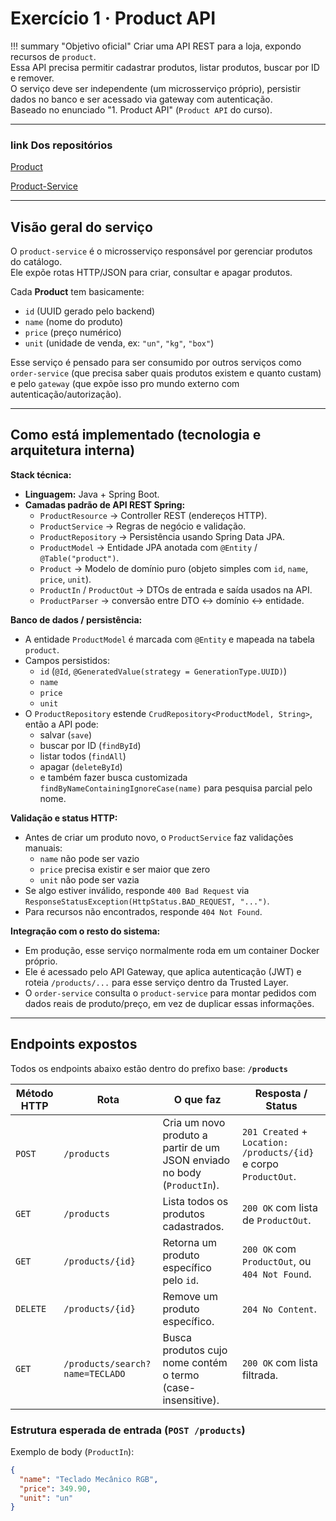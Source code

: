 # Exercício 1 · Product API

!!! summary "Objetivo oficial"
    Criar uma API REST para a loja, expondo recursos de `product`.  
    Essa API precisa permitir cadastrar produtos, listar produtos, buscar por ID e remover.  
    O serviço deve ser independente (um microsserviço próprio), persistir dados no banco e ser acessado via gateway com autenticação.  
    Baseado no enunciado "1. Product API" (`Product API` do curso).

---
### link Dos repositórios

[Product](https://github.com/giovannyjvr/pma.25.2-product-) 

[Product-Service](https://github.com/giovannyjvr/pma.25.2-product-service)

--- 

## Visão geral do serviço

O `product-service` é o microsserviço responsável por gerenciar produtos do catálogo.  
Ele expõe rotas HTTP/JSON para criar, consultar e apagar produtos.

Cada **Product** tem basicamente:
- `id` (UUID gerado pelo backend)
- `name` (nome do produto)
- `price` (preço numérico)
- `unit` (unidade de venda, ex: `"un"`, `"kg"`, `"box"`)

Esse serviço é pensado para ser consumido por outros serviços como `order-service` (que precisa saber quais produtos existem e quanto custam) e pelo `gateway` (que expõe isso pro mundo externo com autenticação/autorização).

---

## Como está implementado (tecnologia e arquitetura interna)

**Stack técnica:**
- **Linguagem:** Java + Spring Boot.
- **Camadas padrão de API REST Spring:**
  - `ProductResource` → Controller REST (endereços HTTP).
  - `ProductService` → Regras de negócio e validação.
  - `ProductRepository` → Persistência usando Spring Data JPA.
  - `ProductModel` → Entidade JPA anotada com `@Entity` / `@Table("product")`.
  - `Product` → Modelo de domínio puro (objeto simples com `id`, `name`, `price`, `unit`).
  - `ProductIn` / `ProductOut` → DTOs de entrada e saída usados na API.
  - `ProductParser` → conversão entre DTO ↔ domínio ↔ entidade.

**Banco de dados / persistência:**
- A entidade `ProductModel` é marcada com `@Entity` e mapeada na tabela `product`.
- Campos persistidos:
  - `id` (`@Id`, `@GeneratedValue(strategy = GenerationType.UUID)`)
  - `name`
  - `price`
  - `unit`
- O `ProductRepository` estende `CrudRepository<ProductModel, String>`, então a API pode:
  - salvar (`save`)
  - buscar por ID (`findById`)
  - listar todos (`findAll`)
  - apagar (`deleteById`)
  - e também fazer busca customizada `findByNameContainingIgnoreCase(name)` para pesquisa parcial pelo nome.

**Validação e status HTTP:**
- Antes de criar um produto novo, o `ProductService` faz validações manuais:
  - `name` não pode ser vazio
  - `price` precisa existir e ser maior que zero
  - `unit` não pode ser vazia
- Se algo estiver inválido, responde `400 Bad Request` via `ResponseStatusException(HttpStatus.BAD_REQUEST, "...")`.
- Para recursos não encontrados, responde `404 Not Found`.

**Integração com o resto do sistema:**
- Em produção, esse serviço normalmente roda em um container Docker próprio.
- Ele é acessado pelo API Gateway, que aplica autenticação (JWT) e roteia `/products/...` para esse serviço dentro da Trusted Layer.
- O `order-service` consulta o `product-service` para montar pedidos com dados reais de produto/preço, em vez de duplicar essas informações.

---

## Endpoints expostos

Todos os endpoints abaixo estão dentro do prefixo base:
**`/products`**

| Método HTTP          | Rota                             | O que faz                                                                 | Resposta / Status                                        |
|----------------------|----------------------------------|---------------------------------------------------------------------------|----------------------------------------------------------|
| `POST`               | `/products`                      | Cria um novo produto a partir de um JSON enviado no body (`ProductIn`).  | `201 Created` + `Location: /products/{id}` e corpo `ProductOut`. |
| `GET`                | `/products`                      | Lista todos os produtos cadastrados.                                     | `200 OK` com lista de `ProductOut`.                      |
| `GET`                | `/products/{id}`                 | Retorna um produto específico pelo `id`.                                 | `200 OK` com `ProductOut`, ou `404 Not Found`.           |
| `DELETE`             | `/products/{id}`                 | Remove um produto específico.                                            | `204 No Content`.                                        |
| `GET`                | `/products/search?name=TECLADO` | Busca produtos cujo nome contém o termo (case-insensitive).              | `200 OK` com lista filtrada.                             |

### Estrutura esperada de entrada (`POST /products`)
Exemplo de body (`ProductIn`):
```json
{
  "name": "Teclado Mecânico RGB",
  "price": 349.90,
  "unit": "un"
}
